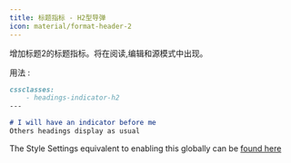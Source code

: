 ```yaml
---
title: 标题指标 - H2型导弹
icon: material/format-header-2
---
```


增加标题2的标题指标。将在阅读,编辑和源模式中出现。

用法 :
```md
cssclasses:
    - headings-indicator-h2
---

# I will have an indicator before me
Others headings display as usual
```

The Style Settings equivalent to enabling this globally can be [found here](../../Style-Settings/Editor/Typography/headings/index.md#for-heading-2)